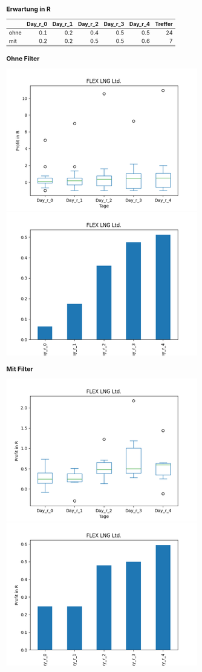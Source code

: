 ### Erwartung in R
|      |   Day_r_0 |   Day_r_1 |   Day_r_2 |   Day_r_3 |   Day_r_4 |   Treffer |
|:-----|----------:|----------:|----------:|----------:|----------:|----------:|
| ohne |       0.1 |       0.2 |       0.4 |       0.5 |       0.5 |        24 |
| mit  |       0.2 |       0.2 |       0.5 |       0.5 |       0.6 |         7 |

### Ohne Filter
![image info](./data/FLNG_box_all.png)
![image info](./data/FLNG_median_all.png)

### Mit Filter
![image info](./data/FLNG_box_filtered.png)
![image info](./data/FLNG_median_filtered.png)